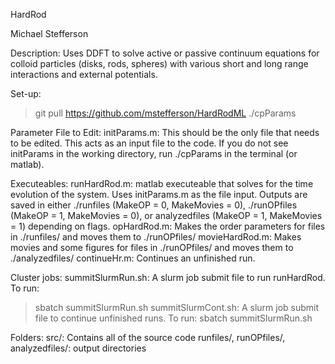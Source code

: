 HardRod

Michael Stefferson

Description: Uses DDFT to solve active or passive continuum equations for colloid particles (disks, rods, spheres) with various short and long range interactions and external potentials.

Set-up:
> git pull https://github.com/mstefferson/HardRodML
> ./cpParams

Parameter File to Edit:
initParams.m: This should be the only file that needs to be edited. This acts as an input file to the code. If you do not see initParams in the working directory, run ./cpParams in the terminal (or matlab).

Executeables:
runHardRod.m: matlab executeable that solves for the time evolution of the system. Uses initParams.m as the file input. Outputs are saved in either ./runfiles (MakeOP = 0, MakeMovies = 0), ./runOPfiles (MakeOP = 1, MakeMovies = 0), or analyzedfiles (MakeOP = 1, MakeMovies = 1) depending on flags.
opHardRod.m: Makes the order parameters for files in ./runfiles/ and moves them to ./runOPfiles/
movieHardRod.m: Makes movies and some figures for files in ./runOPfiles/ and moves them to ./analyzedfiles/
continueHr.m: Continues an unfinished run.

Cluster jobs:
summitSlurmRun.sh: A slurm job submit file to run runHardRod. 
To run:
> sbatch summitSlurmRun.sh
summitSlurmCont.sh: A slurm job submit file to continue unfinished runs. 
To run: 
> sbatch summitSlurmRun.sh


Folders:
src/: Contains all of the source code
runfiles/, runOPfiles/, analyzedfiles/: output directories
